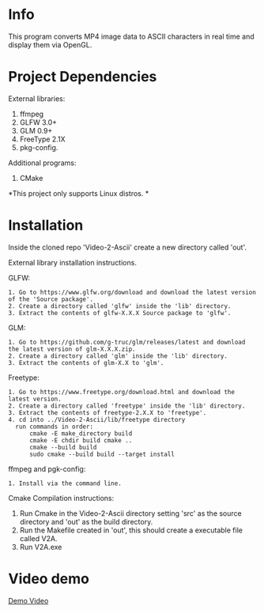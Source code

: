 # Info
This program converts MP4 image data to ASCII characters in real time and display them via OpenGL.

# Project Dependencies
External libraries: 
  1. ffmpeg  
  2. GLFW 3.0+  
  3. GLM 0.9+  
  4. FreeType 2.1X  
  5. pkg-config. 
  
Additional programs:
  1. CMake


*This project only supports Linux distros.  *
 

# Installation
Inside the cloned repo 'Video-2-Ascii' create a new directory called 'out'. 

External library installation instructions.

  GLFW:

    1. Go to https://www.glfw.org/download and download the latest version of the 'Source package'.  
    2. Create a directory called 'glfw' inside the 'lib' directory. 
    3. Extract the contents of glfw-X.X.X Source package to 'glfw'.  
    
  GLM:
  
    1. Go to https://github.com/g-truc/glm/releases/latest and download the latest version of glm-X.X.X.zip.
    2. Create a directory called 'glm' inside the 'lib' directory.
    3. Extract the contents of glm-X.X to 'glm'.

  Freetype:

    1. Go to https://www.freetype.org/download.html and download the latest version.
    2. Create a directory called 'freetype' inside the 'lib' directory.
    3. Extract the contents of freetype-2.X.X to 'freetype'.
    4. cd into ../Video-2-Ascii/lib/freetype directory
      run commands in order:
          cmake -E make_directory build
          cmake -E chdir build cmake ..
          cmake --build build
          sudo cmake --build build --target install
  
  ffmpeg and pgk-config:
  
    1. Install via the command line.
    
Cmake Compilation instructions:
  1. Run Cmake in the Video-2-Ascii directory setting 'src' as the source directory and 'out' as the build directory.
  2. Run the Makefile created in 'out', this should create a executable file called V2A.
  3. Run V2A.exe

# Video demo
[Demo Video](https://www.youtube.com/watch?v=weGYrn5RfOY)
